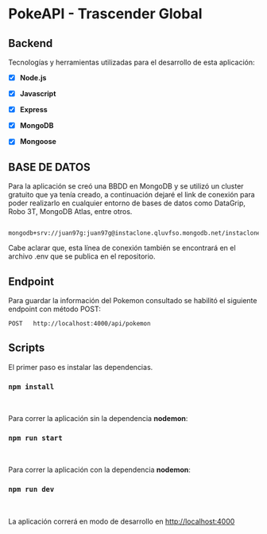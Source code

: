 # PokeAPI - Trascender Global

## Backend

Tecnologías y herramientas utilizadas para el desarrollo
de esta aplicación:

* [x] **Node.js**
* [x] **Javascript**
* [x] **Express**
* [x] **MongoDB**
* [x] **Mongoose**


## BASE DE DATOS
Para la aplicación se creó una BBDD en MongoDB y se utilizó un cluster gratuito que
ya tenía creado, a continuación dejaré el link de conexión para poder realizarlo en 
cualquier entorno de bases de datos como DataGrip, Robo 3T, MongoDB Atlas, entre otros.

```
  mongodb+srv://juan97g:juan97g@instaclone.qluvfso.mongodb.net/instaclone
```

Cabe aclarar que, esta línea de conexión también se encontrará en el archivo
.env que se publica en el repositorio.

## Endpoint
Para guardar la información del Pokemon consultado se habilitó el siguiente endpoint
con método POST:

```
POST   http://localhost:4000/api/pokemon
```



## Scripts
El primer paso es instalar las dependencias.
### `npm install`

<br>

Para correr la aplicación sin la dependencia __nodemon__:

### `npm run start`

<br>

Para correr la aplicación con la dependencia __nodemon__:

### `npm run dev`

<br>

La aplicación correrá en modo de desarrollo en [http://localhost:4000](http://localhost:4000)